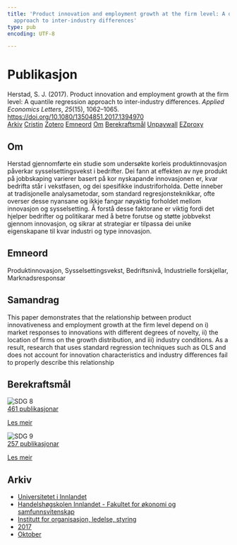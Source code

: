 ```yaml
---
title: 'Product innovation and employment growth at the firm level: A quantile regression
  approach to inter-industry differences'
type: pub
encoding: UTF-8

---
```

<h1>Publikasjon</h1>
<article id="csl-bib-container-9UJXJ5LW" class="csl-bib-container">
  <div class="csl-bib-body"> <div class="csl-entry">Herstad, S. J. (2017). Product innovation and employment growth at the firm level: A quantile regression approach to inter-industry differences. <i>Applied Economics Letters</i>, <i>25</i>(15), 1062–1065. <a href="https://doi.org/10.1080/13504851.2017.1394970">https://doi.org/10.1080/13504851.2017.1394970</a></div> </div>
  <div class="csl-bib-buttons">
    <a href="#taxonomy-article-9UJXJ5LW" alt="archive" class="csl-bib-button">Arkiv</a>
    <a href="https://app.cristin.no/results/show.jsf?id=1508264" alt="Cristin" class="csl-bib-button">Cristin</a>
    <a href="http://zotero.org/groups/5881554/items/9UJXJ5LW" alt="Zotero" class="csl-bib-button">Zotero</a>
    <a href="#keywords-article-9UJXJ5LW" alt="keywords" class="csl-bib-button">Emneord</a>
    <a href="#about-article-9UJXJ5LW" alt="about_pub" class="csl-bib-button">Om</a>
    <a href="#sdg-article-9UJXJ5LW" alt="sdg" class="csl-bib-button">Berekraftsmål</a>
    <a href="https://doi.org/10.1080/13504851.2017.1394970" alt="Unpaywall" class="csl-bib-button">Unpaywall</a>
    <a href="https://doi.org/10.1080/13504851.2017.1394970" alt="EZproxy" class="csl-bib-button">EZproxy</a>
  </div>
  <div id="csl-bib-meta-container-9UJXJ5LW"></div>
</article>
<div id="csl-bib-meta-9UJXJ5LW" class="csl-bib-meta">
  <article id="about-article-9UJXJ5LW" class="about_pub-article">
    <h1>Om</h1>
    Herstad gjennomførte ein studie som undersøkte korleis produktinnovasjon påverkar sysselsettingsvekst i bedrifter. Dei fann at effekten av nye produkt på jobbskaping varierer basert på kor nyskapande innovasjonen er, kvar bedrifta står i vekstfasen, og dei spesifikke industriforholda. Dette inneber at tradisjonelle analysametodar, som standard regresjonsteknikkar, ofte overser desse nyansane og ikkje fangar nøyaktig forholdet mellom innovasjon og sysselsetting. Å forstå desse faktorane er viktig fordi det hjelper bedrifter og politikarar med å betre forutse og støtte jobbvekst gjennom innovasjon, og sikrar at strategiar er tilpassa dei unike eigenskapane til kvar industri og type innovasjon.
  </article>
  <article id="keywords-article-9UJXJ5LW" class="keywords-article">
    <h1>Emneord</h1>
    Produktinnovasjon, Sysselsettingsvekst, Bedriftsnivå, Industrielle forskjellar, Marknadsresponsar
  </article>
  <article id="abstract-article-9UJXJ5LW" class="abstract-article">
    <h1>Samandrag</h1>
    This paper demonstrates that the relationship between product innovativeness and employment growth at the firm level depend on i) market responses to innovations with different degrees of novelty, ii) the location of firms on the growth distribution, and iii) industry conditions. As a result, research that uses standard regression techniques such as OLS and does not account for innovation characteristics and industry differences fail to properly describe this relationship
  </article>
  <article id="sdg-article-9UJXJ5LW" class="sdg-article">
    <h1>Berekraftsmål</h1>
    <div class="sdg-container"><div id="sdg8" class="sdg">
        <img src="{{< params subfolder >}}images/sdg/sdg08_nn.png" class="image" alt="SDG 8">
        <div class="sdg-overlay">
          <a href="/nn/archive/?key=?sdg=8#archive" class="sdg-publication-count"><span>461</span> publikasjonar</a>
          <p><a href="https://fn.no/om-fn/fns-baerekraftsmaal/anstendig-arbeid-og-oekonomisk-vekst?lang=nno-NO" class="sdg-read-more">Les meir</a></p>
        </div>
      </div> <div id="sdg9" class="sdg">
        <img src="{{< params subfolder >}}images/sdg/sdg09_nn.png" class="image" alt="SDG 9">
        <div class="sdg-overlay">
          <a href="/nn/archive/?key=?sdg=9#archive" class="sdg-publication-count"><span>257</span> publikasjonar</a>
          <p><a href="https://fn.no/om-fn/fns-baerekraftsmaal/industri-innovasjon-og-infrastruktur?lang=nno-NO" class="sdg-read-more">Les meir</a></p>
        </div>
      </div></div>
  </article>
  <article id="taxonomy-article-9UJXJ5LW" class="taxonomy-article">
    <h1>Arkiv</h1>
    <ul>
      <li>
        <a href="/nn/archive/?key=3DCRN523">Universitetet i Innlandet</a>
      </li>
      <li>
        <a href="/nn/archive/?key=DU8Q9LN9">Handelshøgskolen Innlandet - Fakultet for økonomi og samfunnsvitenskap</a>
      </li>
      <li>
        <a href="/nn/archive/?key=4LUWR3ZM">Institutt for organisasjon, ledelse, styring</a>
      </li>
      <li>
        <a href="/nn/archive/?key=KF5I8TQ8">2017</a>
      </li>
      <li>
        <a href="/nn/archive/?key=6PU2ZUNA">Oktober</a>
      </li>
    </ul>
  </article>
</div>
